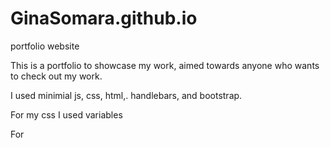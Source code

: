 # GinaSomara.github.io
portfolio website

This is a portfolio to showcase my work, aimed towards anyone who wants to check out my work.

I used minimial js, css, html,. handlebars, and bootstrap. 

For my css I used variables 

For  

